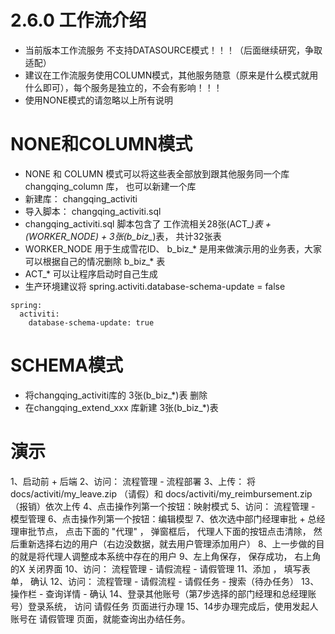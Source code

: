 # 2.6.0 工作流介绍

- 当前版本工作流服务 不支持DATASOURCE模式！！！（后面继续研究，争取适配）
- 建议在工作流服务使用COLUMN模式，其他服务随意（原来是什么模式就用什么即可），每个服务是独立的，不会有影响！！！
- 使用NONE模式的请忽略以上所有说明

# NONE和COLUMN模式
- NONE 和 COLUMN 模式可以将这些表全部放到跟其他服务同一个库 changqing_column 库， 也可以新建一个库
- 新建库： changqing_activiti
- 导入脚本： changqing_activiti.sql
- changqing_activiti.sql 脚本包含了 工作流相关28张(ACT_*)表 + (WORKER_NODE) + 3张(b_biz_*)表， 共计32张表
- WORKER_NODE 用于生成雪花ID、 b_biz_* 是用来做演示用的业务表，大家可以根据自己的情况删除 b_biz_* 表
- ACT_* 可以让程序启动时自己生成
- 生产环境建议将 spring.activiti.database-schema-update = false
```
spring:
  activiti:
    database-schema-update: true
```

# SCHEMA模式
- 将changqing_activiti库的  3张(b_biz_*)表 删除
- 在changqing_extend_xxx 库新建 3张(b_biz_*)表


# 演示
1、启动前 + 后端
2、访问： 流程管理 - 流程部署
3、上传： 将 docs/activiti/my_leave.zip （请假）和 docs/activiti/my_reimbursement.zip （报销）依次上传
4、点击操作列第一个按钮：映射模式
5、访问： 流程管理 - 模型管理
6、点击操作列第一个按钮：编辑模型
7、依次选中部门经理审批 + 总经理审批节点， 点击下面的 "代理" ， 弹窗框后， 代理人下面的按钮点击清除， 然后重新选择右边的用户（右边没数据，就去用户管理添加用户）
8、上一步做的目的就是将代理人调整成本系统中存在的用户
9、左上角保存， 保存成功， 右上角的X 关闭界面
10、访问： 流程管理 - 请假流程 - 请假管理
11、添加 ， 填写表单， 确认 
12、访问： 流程管理 - 请假流程 - 请假任务 - 搜索（待办任务）
13、操作栏 - 查询详情 - 确认
14、登录其他账号（第7步选择的部门经理和总经理账号）登录系统， 访问 请假任务 页面进行办理
15、14步办理完成后，使用发起人账号在 请假管理 页面，就能查询出办结任务。


